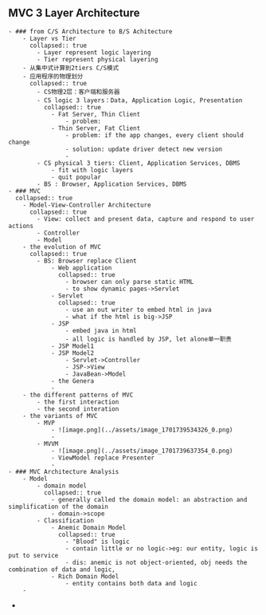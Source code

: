 ## MVC 3 Layer Architecture
	- ### from C/S Architecture to B/S Achitecture
		- Layer vs Tier
		  collapsed:: true
			- Layer represent logic layering
			- Tier represent physical layering
		- 从集中式计算到2tiers C/S模式
		- 应用程序的物理划分
		  collapsed:: true
			- CS物理2层：客户端和服务器
			- CS logic 3 layers：Data, Application Logic, Presentation
			  collapsed:: true
				- Fat Server, Thin Client
					- problem:
				- Thin Server, Fat Client
					- problem: if the app changes, every client should change
					- solution: update driver detect new version
					-
			- CS physical 3 tiers: Client, Application Services, DBMS
				- fit with logic layers
				- quit popular
			- BS : Browser, Application Services, DBMS
	- ### MVC
	  collapsed:: true
		- Model-View-Controller Architecture
		  collapsed:: true
			- View: collect and present data, capture and respond to user actions
			- Controller
			- Model
		- the evolution of MVC
		  collapsed:: true
			- BS: Browser replace Client
				- Web application
				  collapsed:: true
					- browser can only parse static HTML
					- to show dynamic pages->Servlet
				- Servlet
				  collapsed:: true
					- use an out writer to embed html in java
					- what if the html is big->JSP
				- JSP
					- embed java in html
					- all logic is handled by JSP, let alone单一职责
				- JSP Model1
				- JSP Model2
					- Servlet->Controller
					- JSP->View
					- JavaBean->Model
				- the Genera
				-
		- the different patterns of MVC
			- the first interaction
			- the second interation
		- the variants of MVC
			- MVP
				- ![image.png](../assets/image_1701739534326_0.png)
				-
			- MVVM
				- ![image.png](../assets/image_1701739637354_0.png)
				- ViewModel replace Presenter
				-
	- ### MVC Architecture Analysis
		- Model
			- domain model
			  collapsed:: true
				- generally called the domain model: an abstraction and simplification of the domain
				- domain->scope
			- Classification
				- Anemic Domain Model
				  collapsed:: true
					- "Blood" is logic
					- contain little or no logic->eg: our entity, logic is put to service
					- dis: anemic is not object-oriented, obj needs the combination of data and logic,
				- Rich Domain Model
					- entity contains both data and logic
		-
-